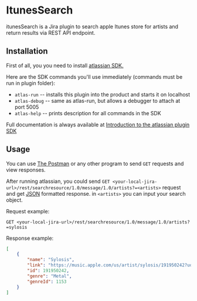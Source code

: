 # ItunesSearch #

itunesSearch is a Jira plugin to search apple Itunes store for artists and return results via REST API endpoint.

## Installation #

First of all, you you need to install
[atlassian SDK.](https://developer.atlassian.com/server/framework/atlassian-sdk/downloads/)

Here are the SDK commands you'll use immediately (commands must be run in plugin folder):

* ```atlas-run``` -- installs this plugin into the product and starts it on localhost
* ```atlas-debug``` -- same as atlas-run, but allows a debugger to attach at port 5005
* ```atlas-help``` -- prints description for all commands in the SDK

Full documentation is always available at
[Introduction to the atlassian plugin SDK](https://developer.atlassian.com/display/DOCS/Introduction+to+the+Atlassian+Plugin+SDK)

## Usage #

You can use [The Postman](https://www.postman.com/downloads/) or any other program to send ```GET``` requests and view
responses.

After running atlassian, you could
send ```GET <your-local-jira-url>/rest/searchresource/1.0/message/1.0/artists?=<artists>``` request and
get [JSON](https://www.json.org/) formatted response. in ```<artists>``` you can input your search object.

Request example:  

```GET <your-local-jira-url>/rest/searchresource/1.0/message/1.0/artists?=sylosis```

Response example:


```json
[
    {
        "name": "Sylosis",
        "link": "https://music.apple.com/us/artist/sylosis/191950242?uo=4",
        "id": 191950242,
        "genre": "Metal",
        "genreId": 1153
    }
]
```